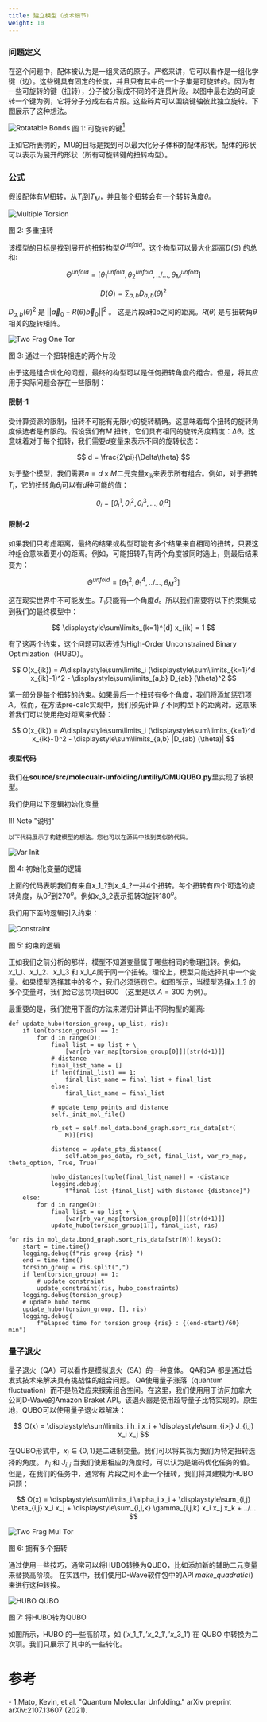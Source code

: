 ```yaml
---
title: 建立模型（技术细节）
weight: 10
---
```

### 问题定义 

在这个问题中，配体被认为是一组灵活的原子。严格来讲，它可以看作是一组化学键（边）。这些键具有固定的长度，并且只有其中的一个子集是可旋转的。因为有一些可旋转的键（扭转），分子被分裂成不同的不连贯片段。以图中最右边的可旋转一个键为例，它将分子分成左右片段。这些碎片可以围绕键轴彼此独立旋转。下图展示了这种想法。

 ![Rotatable Bonds](../../images/rotatable-bonds.png)
 图 1: 可旋转的键[<sup>1</sup>](#qmu-paper)
 

正如它所表明的，MU的目标是找到可以最大化分子体积的配体形状。配体的形状可以表示为展开的形状（所有可旋转键的扭转构型）。

### 公式

假设配体有$M$扭转，从$T_i$到$T_M$，并且每个扭转会有一个转转角度$\theta$。


![Multiple Torsion](../../images/multiple-torsion.png)

图 2: 多重扭转


该模型的目标是找到展开的扭转构型${\Theta}^{unfold}$。这个构型可以最大化距离$D(\Theta)$ 的总和:

$$ {\Theta}^{unfold} = [\theta^{unfold}_1,  \theta^{unfold}_2, ../..., \theta^{unfold}_M] $$

$$ D(\Theta) = \sum_{a,b}D_{a,b}(\theta)^2 $$


$D_{a,b}(\theta)^2$ 是 $|| \overrightarrow{a}_0 - R(\theta)\overrightarrow{b}_0||^2$ 。
这是片段a和b之间的距离。$R(\theta)$ 是与扭转角$\theta$相关的旋转矩阵。

![Two Frag One Tor](../../images/two-frag-one-torsion.png)

图 3: 通过一个扭转相连的两个片段

由于这是组合优化的问题，最终的构型可以是任何扭转角度的组合。但是，将其应用于实际问题会存在一些限制：

#### 限制-1

受计算资源的限制，扭转不可能有无限小的旋转精确。这意味着每个扭转的旋转角度候选者是有限的。假设我们有$M$ 扭转，它们具有相同的旋转角度精度：$\Delta\theta$。这意味着对于每个扭转，我们需要$d$变量来表示不同的旋转状态：

$$ d = \frac{2\pi}{\Delta\theta} $$

对于整个模型，我们需要$n = d \times M$二元变量$x_{ik}$来表示所有组合。例如，对于扭转 $T_i$，它的扭转角$\theta_i$可以有$d$种可能的值：

$$ \theta_i = [\theta_i^1,\theta_i^2,\theta_i^3, ..., \theta_i^d] $$

#### 限制-2


如果我们只考虑距离，最终的结果或构型可能有多个结果来自相同的扭转，只要这种组合意味着更小的距离。例如，可能扭转$T_1$有两个角度被同时选上，则最后结果变为：

$$ {\Theta}^{unfold} = [\theta^2_1,  \theta^4_1, ../..., \theta^3_M] $$

这在现实世界中不可能发生。$T_1$只能有一个角度$d$。所以我们需要将以下约束集成到我们的最终模型中：

$$ \displaystyle\sum\limits_{k=1}^{d} x_{ik} = 1 $$

有了这两个约束，这个问题可以表述为High-Order Unconstrained Binary Optimization（HUBO）。

$$ O(x_{ik}) = A\displaystyle\sum\limits_i (\displaystyle\sum\limits_{k=1}^d x_{ik}-1)^2 - \displaystyle\sum\limits_{a,b} D_{ab} (\theta)^2 $$

第一部分是每个扭转的约束。如果最后一个扭转有多个角度，我们将添加惩罚项$A$。然而，在方法pre-calc实现中，我们预先计算了不同构型下的距离对。这意味着我们可以使用绝对距离来代替：

$$ O(x_{ik}) = A\displaystyle\sum\limits_i (\displaystyle\sum\limits_{k=1}^d x_{ik}-1)^2 - \displaystyle\sum\limits_{a,b} |D_{ab} (\theta)| $$

#### 模型代码
我们在**source/src/molecualr-unfolding/untiliy/QMUQUBO.py**里实现了该模型。

我们使用以下逻辑初始化变量

!!! Note "说明"

    以下代码展示了构建模型的想法。您也可以在源码中找到类似的代码。

![Var Init](../../images/var-init.png)

图 4: 初始化变量的逻辑

上面的代码表明我们有来自$x\_1\_?$到$x\_4\_?$一共4个扭转。每个扭转有四个可选的旋转角度，从$0^o$到$270^o$。例如$x\_3\_2$表示扭转3旋转$180^o$。


我们用下面的逻辑引入约束：

![Constraint](../../images/constraint.png)

图 5: 约束的逻辑

正如我们之前分析的那样，模型不知道变量属于哪些相同的物理扭转。例如，$x\_1\_1$、$x\_1\_2$、$x\_1\_3$
和 $x\_1\_4$属于同一个扭转。理论上，模型只能选择其中一个变量。如果模型选择其中的多个，我们必须惩罚它。如图所示，当模型选择$x\_1\_?$ 的多个变量时，我们给它惩罚项目$600$ （这里是以 $A=300$ 为例）。

最重要的是，我们使用下面的方法来递归计算出不同构型的距离:

```
def update_hubo(torsion_group, up_list, ris):
    if len(torsion_group) == 1:
        for d in range(D):
            final_list = up_list + \
                [var[rb_var_map[torsion_group[0]]][str(d+1)]]
            # distance
            final_list_name = []
            if len(final_list) == 1:
                final_list_name = final_list + final_list
            else:
                final_list_name = final_list

            # update temp points and distance
            self._init_mol_file()

            rb_set = self.mol_data.bond_graph.sort_ris_data[str(
                M)][ris]

            distance = update_pts_distance(
                self.atom_pos_data, rb_set, final_list, var_rb_map, theta_option, True, True)

            hubo_distances[tuple(final_list_name)] = -distance
            logging.debug(
                f"final list {final_list} with distance {distance}")
    else:
        for d in range(D):
            final_list = up_list + \
                [var[rb_var_map[torsion_group[0]]][str(d+1)]]
            update_hubo(torsion_group[1:], final_list, ris)

for ris in mol_data.bond_graph.sort_ris_data[str(M)].keys():
    start = time.time()
    logging.debug(f"ris group {ris} ")
    end = time.time()
    torsion_group = ris.split(",")
    if len(torsion_group) == 1:
        # update constraint
        update_constraint(ris, hubo_constraints)
    logging.debug(torsion_group)
    # update hubo terms
    update_hubo(torsion_group, [], ris)
    logging.debug(
        f"elapsed time for torsion group {ris} : {(end-start)/60} min")
```

### 量子退火

量子退火（QA）可以看作是模拟退火（SA）的一种变体。 QA和SA 都是通过启发式技术来解决具有挑战性的组合问题。 QA使用量子涨落（quantum fluctuation）而不是热效应来探索组合空间。在这里，我们使用用于访问加拿大公司D-Wave的Amazon Braket API。该退火器是使用超导量子比特实现的。原生地，QUBO可以使用量子退火器解决：

$$ O(x) = \displaystyle\sum\limits_i h_i x_i + \displaystyle\sum_{i>j} J_{i,j} x_i x_j $$

在QUBO形式中，$x_i \in \{0, 1\}$是二进制变量。我们可以将其视为我们为特定扭转选择的角度。 $h_i$ 和 $J_{i,j}$
 当我们使用相应的角度时，可以认为是编码优化任务的值。但是，在我们的任务中，通常有
 片段之间不止一个扭转，我们将其建模为HUBO问题：

$$ O(x) = \displaystyle\sum\limits_i \alpha_i x_i + \displaystyle\sum_{i,j} \beta_{i,j} x_i x_j + \displaystyle\sum_{i,j,k} \gamma_{i,j,k} x_i x_j x_k + ../... $$


![Two Frag Mul Tor](../../images/two-frag-multiple-torsion.png)

图 6: 拥有多个扭转

通过使用一些技巧，通常可以将HUBO转换为QUBO，比如添加新的辅助二元变量来替换高阶项。
在实践中，我们使用D-Wave软件包中的API $make \_ quadratic()$来进行这种转换。

![HUBO QUBO](../../images/hubo-qubo.png)

图 7: 将HUBO转为QUBO

如图所示，HUBO 的一些高阶项，如 $('x\_1\_1','x\_2\_1','x\_3\_1')$
在 QUBO 中转换为二次项。我们只展示了其中的一些转化。


# 参考
<div id='qmu-paper'></div>
- 1.Mato, Kevin, et al. "Quantum Molecular Unfolding." arXiv preprint arXiv:2107.13607 (2021).